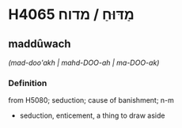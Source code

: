 # H4065 מַדּוּחַ / מדוח

## maddûwach

_(mad-doo'akh | mahd-DOO-ah | ma-DOO-ak)_

### Definition

from H5080; seduction; cause of banishment; n-m

- seduction, enticement, a thing to draw aside
